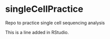 # singleCellPractice
Repo to practice single cell sequencing analysis

This is a line added in RStudio.
